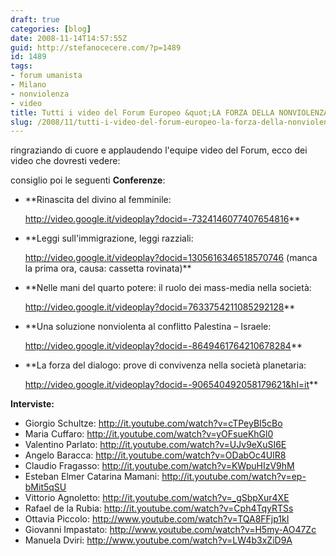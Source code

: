 ```yaml
---
draft: true
categories: [blog]
date: 2008-11-14T14:57:55Z
guid: http://stefanocecere.com/?p=1489
id: 1489
tags:
- forum umanista
- Milano
- nonviolenza
- video
title: Tutti i video del Forum Europeo &quot;LA FORZA DELLA NONVIOLENZA&quot;
slug: /2008/11/tutti-i-video-del-forum-europeo-la-forza-della-nonviolenza/
---
```


ringraziando di cuore e applaudendo l'equipe video del Forum, ecco dei video che dovresti vedere:

consiglio poi le seguenti **Conferenze**:

- **Rinascita del divino al femminile:
  
    <span style="font-weight: normal"><a href="http://video.google.it/videoplay?docid=-7324146077407654816">http://video.google.it/videoplay?docid=-7324146077407654816</a></span>**
- **Leggi sull'immigrazione, leggi razziali:
  
    <span style="font-weight: normal"><span><a href="http://video.google.it/videoplay?docid=1305616346518570746">http://video.google.it/videoplay?docid=1305616346518570746</a> </span><span>(manca la prima ora, causa: cassetta rovinata)</span></span>**
- **Nelle mani del quarto potere: il ruolo dei mass-media nella società: 
  
    <span style="font-weight: normal"><a href="http://video.google.it/videoplay?docid=7633754211085292128">http://video.google.it/videoplay?docid=7633754211085292128</a></span>**
- **Una soluzione nonviolenta al conflitto Palestina – Israele:
  
    <span style="font-weight: normal"><a href="http://video.google.it/videoplay?docid=-8649461764210678284">http://video.google.it/videoplay?docid=-8649461764210678284</a></span>**
- **La forza del dialogo: prove di convivenza nella società planetaria:
  
    <span style="font-weight: normal"><a href="http://video.google.it/videoplay?docid=-906540492058179621&hl=it">http://video.google.it/videoplay?docid=-906540492058179621&hl=it</a></span>**

**Interviste:**

- Giorgio Schultze: <http://it.youtube.com/watch?v=cTPeyBI5cBo>
- Maria Cuffaro: <http://it.youtube.com/watch?v=yOFsueKhGl0>
- Valentino Parlato: <http://it.youtube.com/watch?v=UJv9eXuSI6E>
- Angelo Baracca: <http://it.youtube.com/watch?v=ODabOc4UlR8>
- Claudio Fragasso: <http://it.youtube.com/watch?v=KWpuHIzV9hM>
- Esteban Elmer Catarina Mamani<span>: <a href="http://it.youtube.com/watch?v=ep-bMit5qSU">http://it.youtube.com/watch?v=ep-bMit5qSU</a></span>
- Vittorio Agnoletto: <http://it.youtube.com/watch?v=_gSbpXur4XE>
- Rafael de la Rubia: <http://it.youtube.com/watch?v=Cph4TqyRTSs>
- Ottavia Piccolo: <http://www.youtube.com/watch?v=TQA8FFjp1kI>
- Giovanni Impastato: <http://www.youtube.com/watch?v=H5my-AO47Zc>
- Manuela Dviri: <span><a href="http://www.youtube.com/watch?v=LW4b3xZiD9A">http://www.youtube.com/watch?v=LW4b3xZiD9A</a></span>